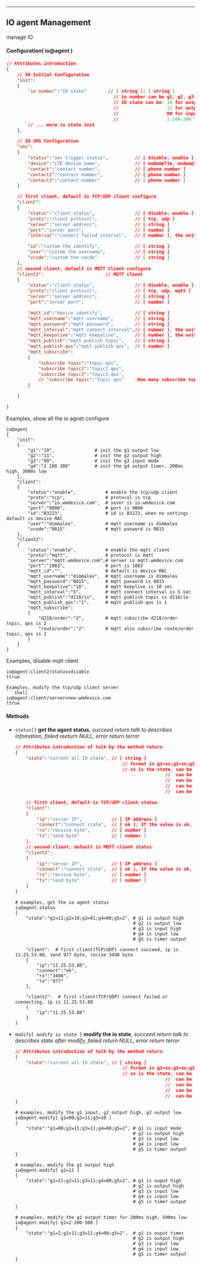 
***
## IO agent Management
manage IO

#### Configuration( io@agent )

```json
// Attributes introduction 
{
    // IO Initial Configuration
    "init":
    {
        "io number":"IO state"        // [ string ]: [ string ]
                                        // io number can be g1, g2, g3, g4, g5, g6, g7, g8, ...
                                        // IO state can be: 10 for output low
                                        //                  11 for output high
                                        //                  00 for input mode
                                        //                  2-100-200 for output timer, 100ms high, 200ms low
        // ... more io state init
    },

    // IO SMS Configuration
    "sms":
    {
        "status":"sms trigger status",          // [ disable, enable ]
        "device":"LTE device name",             // [ modem@lte, modem@lte2, modem@lte3, ... ]
        "contact":"contact number",             // [ phone number ]
        "contact2":"contact number",            // [ phone number ]
        "contact3":"contact number"             // [ phone number ]
    }

    // first client, default is TCP/UDP client configure
    "client":
    {
        "status":"client status",               // [ disable, enable ]
        "proto":"client protocol",              // [ tcp, udp ]
        "server":"server address",              // [ string ]
        "port":"server port",                   // [ number ]
        "interval":"connect failed interval",   // [ number ], the unit is second

        "id":"custom the identify",             // [ string ]
        "user":"custom the username",           // [ string ]
        "vcode":"custom the vocde"              // [ string ]
    },
    // second client, default is MQTT Client configure
    "client2":                       // MQTT client
    {
        "status":"client status",               // [ disable, enable ]
        "proto":"client protocol",              // [ tcp, udp, mqtt ]
        "server":"server address",              // [ string ]
        "port":"server port",                   // [ number ]

        "mqtt_id":"device identify",            // [ string ]
        "mqtt_username":"mqtt username",        // [ string ]
        "mqtt_password":"mqtt password",        // [ string ]
        "mqtt_interval":"mqtt connect interval",// [ nubmer ], the unit is second
        "mqtt_keepalive":"mqtt keepalive",      // [ number ], the unit is second
        "mqtt_publish":"mqtt publish topic",    // [ string ]
        "mqtt_publish_qos":"mqtt publish qos",  // [ number ]
        "mqtt_subscribe":
        {
            "subscribe topic":"topic qos",
            "subscribe topic2":"topic2 qos",
            "subscribe topic3":"topic3 qos",
            // "subscribe topic":"topic qos"     How many subscribe topic need setting save how many properties
        }

    }

}
```
Examples, show all the io agnet configure
```shell
io@agent
{
    "init":
    {
        "g1":"10",               # init the g1 output low
        "g2":"11",               # init the g2 output high
        "g3":"00",               # init the g3 input mode
        "g4":"2 200 300"         # init the g4 output timer, 200ms high, 300ms low
    },
    "client":
    {
        "status":"enable",           # enable the tcp/udp client
        "proto":"tcp",               # protocol is tcp
        "server":"io.wmdevice.com",  # sever is io.wmdevice.com
        "port":"9000",               # port is 9000
        "id":"B3223",                # id is B3223, when no settings default is device MAC
        "user":"dimmalex",           # mqtt username is dimmalex
        "vcode":"0815"               # mqtt pasword is 0815
    },
    "client2":
    {
        "status":"enable",           # enable the mqtt client
        "proto":"mqtt",              # protocol is mqtt
        "server":"mqtt.wmdevice.com",# server is mqtt.wmdevice.com
        "port":"1883",               # port is 1883
        "mqtt_id":"",                # default is device MAC
        "mqtt_username":"dimmalex",  # mqtt username is dimmalex
        "mqtt_password":"0815",      # mqtt pasword is 0815
        "mqtt_keepalive":"10",       # mqtt keeplive is 10 sec
        "mqtt_interval":"5",         # mqtt connect interval is 5 sec
        "mqtt_publish":"d218/io",    # mqtt publish topic is d218/io
        "mqtt_publish_qos":"1",      # mqtt publish qos is 1
        "mqtt_subscribe":
        {
            "d218/order":"2",        # mqtt subscribe d218/order topic, qos is 2
            "route/order":"2"        # mqtt also subscribe route/order topic, qos is 2
        }
    }
}

```  
Examples, disable mqtt client
```shell
io@agent:client2/status=disable
ttrue
```  
```  
Examples, modify the tcp/udp client server
```shell
io@agent:client/server=new.wmdevice.com
ttrue
```  


#### **Methods**

+ `status[]` **get the agent status**, *succeed return talk to describes infomation, failed reeturn NULL, error return terror*
    ```json
    // Attributes introduction of talk by the method return
    {
        "state":"current all IO state", // [ string ]
                                            // format is g1=xx;g2=xx;g3=xx;...
                                            // xx is the state, can be 00 for input low
                                                            //  can be 01 for input high
                                                            //  can be 10 for output low
                                                            //  can be 11 for output high
                                                            //  can be 2 for output timer

        // first client, default is TCP/UDP client status
        "client":
        {
            "ip":"server IP",           // [ IP address ]
            "connect":"connect state",  // [ ok ], If the value is ok, it indicates success
            "rx":"recvice byte",        // [ number ]
            "tx":"send byte"            // [ nubmer ]
        },
        // second client, default is MQTT client status
        "client2":
        {
            "ip":"server IP",           // [ IP address ]
            "connect":"connect state",  // [ ok ], If the value is ok, it indicates success
            "rx":"recvice byte",        // [ number ]
            "tx":"send byte"            // [ nubmer ]
        }
    }
    ```
    ```shell
    # examples, get the io agent status
    io@agent.status
    {
        "state":"g1=11;g2=10;g3=01;g4=00;g5=2", # g1 is output high
                                                # g2 is output low
                                                # g3 is input high
                                                # g4 is input low
                                                # g5 is timer output

        "client":  # first client(TCP/UDP) connect succeed, ip is 11.25.53.80, send 977 byte, recive 3498 byte
        {
            "ip":"11.25.53.80",
            "connect":"ok",
            "rx":"3498", 
            "tx":"977"
        },

        "client2":  # first client(TCP/UDP) connect failed or connecting, ip is 11.25.53.88
        {
            "ip":"11.25.53.88"
        }
    }
    ```

+ `modify[ modify io state ]` **modify the io state**, *succeed return talk to describes state after modify, failed return NULL, error return terror*
    ```json
    // Attributes introduction of talk by the method return
    {
        "state":"current all IO state", // [ string ]
                                            // format is g1=xx;g2=xx;g3=xx;...
                                            // xx is the state, can be 00 for input low
                                                            //  can be 01 for input high
                                                            //  can be 10 for output low
                                                            //  can be 11 for output high
                                                            //  can be 2 for output timer
    }
    ```
    ```shell
    # examples, modify the g1 input, g2 output high, g2 output low
    io@agent.modify[ g1=00;g2=11;g3=10 ]
    {
        "state":"g1=00;g2=11;g3=11;g4=00;g5=2", # g1 is input mode
                                                # g2 is output high
                                                # g3 is input low
                                                # g4 is input low
                                                # g5 is timer output
    }
    ```
    ```shell
    # examples, modify the g1 output high
    io@agent.modify[ g1=11 ]
    {
        "state":"g1=11;g2=11;g3=11;g4=00;g5=2", # g1 is ouput high
                                                # g2 is output high
                                                # g3 is input low
                                                # g4 is input low
                                                # g5 is timer output
    }
    ```
    ```shell
    # examples, modify the g1 output timer for 200ms high, 500ms low
    io@agent.modify[ g1=2-200-500 ]
    {
        "state":"g1=2;g2=11;g3=11;g4=00;g5=2",  # g1 is ouput timer
                                                # g2 is output high
                                                # g3 is input low
                                                # g4 is input low
                                                # g5 is timer output
    }
    ```
